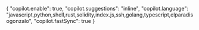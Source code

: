 {
  "copilot.enable": true,
  "copilot.suggestions": "inline",
  "copilot.language": "javascript,python,shell,rust,solidity,index.js,ssh,golang,typescript,elparadisogonzalo",
  "copilot.fastSync": true
}
